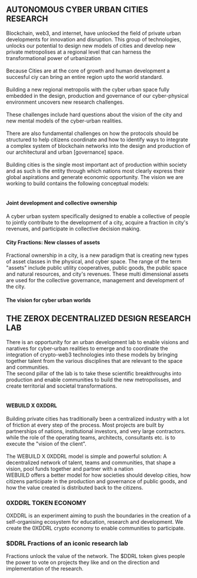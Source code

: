 ## AUTONOMOUS CYBER URBAN CITIES RESEARCH
Blockchain, web3, and internet, have unlocked the field of private urban developments for innovation and disruption. This group of technologies, unlocks our potential to design new models of cities and develop new private metropolises at a regional level that can harness the transformational power of urbanization<br><br>
Because Cities are at the core of growth and human development a succesful ciy can bring an entire region upto the world standard.<br><br>
Building a new regional metropolis with the cyber urban space fully embedded in the design, production and governance of our cyber-physical environment uncovers new research challenges.<br><br> These challenges include hard questions about the vision of the city and new mental models of the cyber-urban realities.<br><br> There are also fundamental challenges on how the protocols should be structured to help citizens coordinate and how to identify ways to integrate a complex system of blockchain networks into the design and production of our architectural and urban [governance] space.<br><br>
Building cities is the single most important act of production within society and as such is the entity through which nations most clearly express their global aspirations and generate economic opportunity. The vision we are working to build contains the following conceptual models:<br><br>
#### Joint development and collective ownership
A cyber urban system specifically designed to enable a collective of people to jointly contribute to the development of a city, acquire a fraction in city's revenues, and participate in collective decision making.
#### City Fractions: New classes of assets
Fractional ownership in a city, is a new paradigm that is creating new types of asset classes in the physical, and cyber space. The range of the term "assets" include public utility cooperatives, public goods, the public space and natural resources, and city's revenues. These multi dimensional assets are used for the collective governance, management and development of the city.
#### The vision for cyber urban worlds

## THE ZEROX DECENTRALIZED DESIGN RESEARCH LAB
There is an opportunity for an urban development lab to enable visions and naratives for cyber-urban realities to emerge and to coordinate the integration of crypto-web3 technologies into these models by bringing together talent from the various disciplines that are relevant to the space and communities.<br> The second pillar of the lab is to take these scientific breakthroughs into production and enable communities to build the new metropolisses, and create territorial and societal transformations.<br><br>
#### WEBUILD X 0XDDRL
Building private cities has traditionally been a centralized industry with a lot of friction at every step of the process. Most projects are built by partnerships of nations, institutional investors, and very large contractors. while the role of the operating teams, architects, consultants etc. is to execute the "vision of the client".<br><br>
The WEBUILD X 0XDDRL model is simple and powerful solution: A decentralized network of talent, teams and communities, that shape a vision, pool funds together and partner with a nation<br> WEBUILD offers a better model for how societies should develop cities, how citizens participate in the production and governance of public goods, and how the value created is distributed back to the citizens.

### 0XDDRL TOKEN ECONOMY 
OXDDRL is an experiment aiming to push the boundaries in the creation of a self-organising ecosystem for education, research and development. 
We create the 0XDDRL crypto economy to enable communities to participate. 

### $DDRL Fractions of an iconic research lab
Fractions unlock the value of the network. The $DDRL token gives people the power to vote on projects they like and on the direction and implementation of the research.





